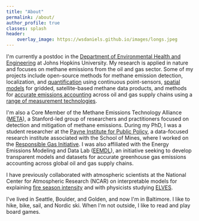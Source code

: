 ```yaml
---
title: "About"
permalink: /about/
author_profile: true
classes: splash
header:
    overlay_image: https://wsdaniels.github.io/images/longs.jpeg
---
```



I'm currently a postdoc in the [Department of Environmental Health and Engineering](https://publichealth.jhu.edu/departments/environmental-health-and-engineering) at Johns Hopkins University. My research is applied in nature and focuses on methane emissions from the oil and gas sector. Some of my projects include open-source methods for methane emission detection, localization, and [quantification](https://doi.org/10.1525/elementa.2023.00110) using continuous point-sensors, [spatial models](https://wsdaniels.github.io/files/2021_daniels_MS_thesis.pdf) for gridded, satellite-based methane data products, and methods for [accurate emissions accounting](https://doi.org/10.1021/acs.est.2c06211) across oil and gas supply chains using a [range of measurement technologies](https://doi.org/10.1021/acs.est.3c01121).

I'm also a Core Member of the Methane Emissions Technology Alliance ([META](https://ngi.stanford.edu/events-news/meta-seminars)), a Stanford-led group of researchers and practitioners focused on detection and mitigation of methane emissions. During my PhD, I was a student researcher at the [Payne Institute for Public Policy](https://payneinstitute.mines.edu/), a data-focused research institute associated with the School of Mines, where I worked on the [Responsible Gas Initiative](https://www.mines.edu/global-energy-future/responsiblegas/). I was also affiliated with the Energy Emissions Modeling and Data Lab ([EEMDL](https://www.eemdl.utexas.edu/)), an initiative seeking to develop transparent models and datasets for accurate greenhouse gas emissions accounting across global oil and gas supply chains.

I have previously collaborated with atmospheric scientists at the National Center for Atmospheric Research (NCAR) on interpretable models for explaining [fire season intensity](https://doi.org/10.1029/2022JD036774) and with physicists studying [ELVES](https://wsdaniels.github.io/files/2019_daniels_physics_senior_design.pdf).

I've lived in Seattle, Boulder, and Golden, and now I'm in Baltimore. I like to hike, bike, sail, and Nordic ski. When I'm not outside, I like to read and play board games.

